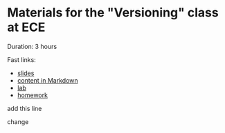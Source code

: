 
# Materials for the "Versioning" class at ECE

Duration: 3 hours

Fast links:

- [slides](content/slides.pdf)
- [content in Markdown](content/index.md)
- [lab](content/lab.md)
- [homework](content/homework.md)

add this line

change
